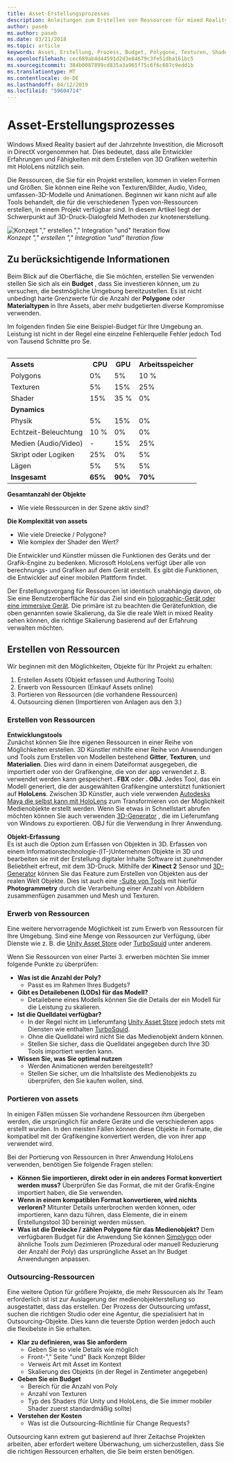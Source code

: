 ```yaml
---
title: Asset-Erstellungsprozesses
description: Anleitungen zum Erstellen von Ressourcen für mixed Reality-Umgebungen.
author: paseb
ms.author: paseb
ms.date: 03/21/2018
ms.topic: article
keywords: Asset, Erstellung, Prozess, Budget, Polygone, Texturen, Shader, Leistung
ms.openlocfilehash: cec689ab4d44591d2d3e84679c3fe51dba161bc5
ms.sourcegitcommit: 384b0087899cd835a3a965f75c6f6c607c9edd1b
ms.translationtype: MT
ms.contentlocale: de-DE
ms.lasthandoff: 04/12/2019
ms.locfileid: "59604714"
---
```

# <a name="asset-creation-process"></a>Asset-Erstellungsprozesses

Windows Mixed Reality basiert auf der Jahrzehnte Investition, die Microsoft in DirectX vorgenommen hat. Dies bedeutet, dass alle Entwickler Erfahrungen und Fähigkeiten mit dem Erstellen von 3D Grafiken weiterhin mit HoloLens nützlich sein.

Die Ressourcen, die Sie für ein Projekt erstellen, kommen in vielen Formen und Größen. Sie können eine Reihe von Texturen/Bilder, Audio, Video, umfassen-3D-Modelle und Animationen. Beginnen wir kann nicht auf alle Tools behandelt, die für die verschiedenen Typen von-Ressourcen erstellen, in einem Projekt verfügbar sind. In diesem Artikel liegt der Schwerpunkt auf 3D-Druck-Dialogfeld Methoden zur knotenerstellung.

![Konzept "," erstellen "," Integration "und" Iteration flow](images/concept-creation-integration-iteration-flow-640px.jpg)<br>
*Konzept "," erstellen "," Integration "und" Iteration flow*

## <a name="things-to-consider"></a>Zu berücksichtigende Informationen

Beim Blick auf die Oberfläche, die Sie möchten, erstellen Sie verwenden stellen Sie sich als ein **Budget** , dass Sie investieren können, um zu versuchen, die bestmögliche Umgebung bereitzustellen. Es ist nicht unbedingt harte Grenzwerte für die Anzahl der **Polygone** oder **Materialtypen** in Ihre Assets, aber mehr budgetierten diverse Kompromisse verwenden.

Im folgenden finden Sie eine Beispiel-Budget für Ihre Umgebung an. Leistung ist nicht in der Regel eine einzelne Fehlerquelle Fehler jedoch Tod von Tausend Schnitte pro Se.
<br>

<table style="float:right; margin-left: 10px;">
<tr>
<th style="text-align:left;"><b>Assets</b></th><th style="text-align:right;"> CPU</th><th> GPU</th><th> Arbeitsspeicher</th>
</tr><tr>
<td> Polygons</td><td> 0%</td><td> 5%</td><td> 10 %</td>
</tr><tr>
<td> Texturen</td><td> 5%</td><td> 15%</td><td>25%</td>
</tr><tr>
<td> Shader</td><td> 15%</td><td> 35 %</td><td> 0%</td>
</tr><tr>
<td> <b>Dynamics</b></td><td></td><td></td><td></td>
</tr><tr>
<td> Physik</td><td> 5%</td><td> 15%</td><td> 0%</td>
</tr><tr>
<td> Echtzeit-Beleuchtung</td><td> 10 %</td><td> 0%</td><td> 0%</td>
</tr><tr>
<td> Medien (Audio/Video)</td><td> -</td><td> 15%</td><td> 25%</td>
</tr><tr>
<td> Skript oder Logiken</td><td> 25%</td><td> 0%</td><td> 5%</td>
</tr><tr>
<td> Lägen</td><td> 5%</td><td> 5%</td><td> 5%</td>
</tr><tr>
<td> <b>Insgesamt</b></td><td> <b>65%</b></td><td> <b>90%</b></td><td> <b>70%</b></td>
</tr>
</table>

**Gesamtanzahl der Objekte**
* Wie viele Ressourcen in der Szene aktiv sind?

**Die Komplexität von assets**
* Wie viele Dreiecke / Polygone?
* Wie komplex der Shader den Wert?

Die Entwickler und Künstler müssen die Funktionen des Geräts und der Grafik-Engine zu bedenken. Microsoft HoloLens verfügt über alle von berechnungs- und Grafiken auf dem Gerät erstellt. Es gibt die Funktionen, die Entwickler auf einer mobilen Plattform findet.

Der Erstellungsvorgang für Ressourcen ist identisch unabhängig davon, ob Sie eine Benutzeroberfläche für das Ziel sind ein [holographic-Gerät oder eine immersive Gerät](mixed-reality.md#the-mixed-reality-spectrum). Die primäre ist zu beachten die Gerätefunktion, die oben genannten sowie Skalierung, da Sie die reale Welt in mixed Reality sehen können, die richtige Skalierung basierend auf der Erfahrung verwalten möchten. 

## <a name="authoring-assets"></a>Erstellen von Ressourcen

Wir beginnen mit den Möglichkeiten, Objekte für Ihr Projekt zu erhalten:
1. Erstellen Assets (Objekt erfassen und Authoring Tools)
2. Erwerb von Ressourcen (Einkauf Assets online)
3. Portieren von Ressourcen (die vorhandene Ressourcen)
4. Outsourcing dienen (Importieren von Anlagen aus den 3.)

### <a name="creating-assets"></a>Erstellen von Ressourcen

**Entwicklungstools**<br>
Zunächst können Sie Ihre eigenen Ressourcen in einer Reihe von Möglichkeiten erstellen. 3D Künstler mithilfe einer Reihe von Anwendungen und Tools zum Erstellen von Modellen bestehend **Gitter**, **Texturen**, und **Materialien**. Dies wird dann in einem Dateiformat ausgegeben, die importiert oder von der Grafikengine, die von der app verwendet z. B. verwendet werden kann gespeichert **. FBX** oder **. OBJ**. Jedes Tool, das ein Modell generiert, die der ausgewählten Grafikengine unterstützt funktioniert auf **HoloLens**. Zwischen 3D Künstler, auch viele verwenden [Autodesks Maya die selbst kann mit HoloLens](https://www.youtube.com/watch?v=q0K3n0Gf8mA) zum Transformieren von der Möglichkeit Medienobjekte erstellt werden. Wenn Sie etwas in Schnellstart abrufen möchten können Sie auch verwenden [3D-Generator](https://developer.microsoft.com/windows/hardware/3d-print/3d-builder-resources) , die im Lieferumfang von Windows zu exportieren. OBJ für die Verwendung in Ihrer Anwendung.

**Objekt-Erfassung**<br>
Es ist auch die Option zum Erfassen von Objekten in 3D. Erfassen von einem Informationstechnologie-(IT-)Unternehmen Objekte in 3D und bearbeiten sie mit der Erstellung digitaler Inhalte Software ist zunehmender Beliebtheit erfreut, mit dem 3D-Druck. Mithilfe der **Kinect 2** Sensor und [3D-Generator](https://developer.microsoft.com/windows/hardware/3d-print/3d-builder-resources) können Sie das Feature zum Erstellen von Objekten aus der realen Welt Objekte. Dies ist auch eine [-Suite von Tools](https://en.wikipedia.org/wiki/Comparison_of_photogrammetry_software) mit hierfür **Photogrammetry** durch die Verarbeitung einer Anzahl von Abbildern zusammenfügen zusammen und Mesh und Texturen.

### <a name="purchasing-assets"></a>Erwerb von Ressourcen

Eine weitere hervorragende Möglichkeit ist zum Erwerb von Ressourcen für Ihre Umgebung. Sind eine Menge von Ressourcen zur Verfügung, über Dienste wie z. B. die [Unity Asset Store](https://www.assetstore.unity3d.com/) oder [TurboSquid](http://www.turbosquid.com/) unter anderem.

Wenn Sie Ressourcen von einer Partei 3. erwerben möchten Sie immer folgende Punkte zu überprüfen:
* **Was ist die Anzahl der Poly?**
  * Passt es im Rahmen Ihres Budgets?
* **Gibt es Detailebenen (LODs) für das Modell?**
  * Detailebene eines Modells können Sie die Details der ein Modell für die Leistung zu skalieren.
* **Ist die Quelldatei verfügbar?**
  * In der Regel nicht im Lieferumfang [Unity Asset Store](https://www.assetstore.unity3d.com/) jedoch stets mit Diensten wie enthalten [TurboSquid](http://www.turbosquid.com/).
  * Ohne die Quelldatei wird nicht Sie das Medienobjekt ändern können.
  * Stellen Sie sicher, dass die Quelldatei angegeben durch Ihre 3D Tools importiert werden kann.
* **Wissen Sie, was Sie optimal nutzen**
  * Werden Animationen werden bereitgestellt?
  * Stellen Sie sicher, um die Inhaltsliste des Medienobjekts zu überprüfen, den Sie kaufen wollen, sind.

### <a name="porting-assets"></a>Portieren von assets

In einigen Fällen müssen Sie vorhandene Ressourcen ihm übergeben werden, die ursprünglich für andere Geräte und die verschiedenen apps erstellt wurden. In den meisten Fällen können diese Objekte in Formate, die kompatibel mit der Grafikengine konvertiert werden, die von ihrer app verwendet wird.

Bei der Portierung von Ressourcen in Ihrer Anwendung HoloLens verwenden, benötigen Sie folgende Fragen stellen:
* **Können Sie importieren, direkt oder in ein anderes Format konvertiert werden muss?** Überprüfen Sie das Format, die mit der Grafik-Engine importiert haben, die Sie verwenden.
* **Wenn in einem kompatiblen Format konvertieren, wird nichts verloren?** Mitunter Details unterbrochen werden können, oder importieren, kann dazu führen, dass Elemente, die in einem Erstellungstool 3D bereinigt werden müssen.
* **Was ist die Dreiecke / zählen Polygone für das Medienobjekt?** Dem verfügbaren Budget für die Anwendung Sie können [Simplygon](https://www.simplygon.com/) oder ähnliche Tools zum Dezimieren (Prozedural oder manuell Reduzierung der Anzahl der Poly) das ursprüngliche Asset an Ihr Budget Anwendungen anpassen.

### <a name="outsourcing-assets"></a>Outsourcing-Ressourcen

Eine weitere Option für größere Projekte, die mehr Ressourcen als Ihr Team erforderlich ist ist zur Auslagerung der medienobjekterstellung so ausgestattet, dass das erstellen. Der Prozess der Outsourcing umfasst, suchen die richtigen Studio oder eine Agentur, die spezialisiert hat in Outsourcing-Objekte. Dies kann die teuerste Option werden jedoch auch die flexibelste in Sie erhalten.
* **Klar zu definieren, was Sie anfordern**
  * Geben Sie so viele Details wie möglich
  * Front-"," Seite "und" Back Konzept Bilder
  * Verweis Art mit Asset im Kontext
  * Skalierung des Objekts (in der Regel in Zentimeter angegeben)
* **Geben Sie ein Budget**
  * Bereich für die Anzahl von Poly
  * Anzahl von Texturen
  * Typ des Shaders (für Unity und HoloLens, die Sie immer mobiler Shader zuerst standardmäßig sollte)
* **Verstehen der Kosten**
  * Was ist die Outsourcing-Richtlinie für Change Requests?

Outsourcing kann extrem gut basierend auf Ihrer Zeitachse Projekten arbeiten, aber erfordert weitere Überwachung, um sicherzustellen, dass Sie die richtigen Ressourcen erhalten, die Sie beim ersten benötigen.

